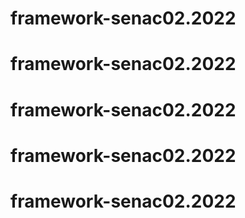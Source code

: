 # framework-senac02.2022
# framework-senac02.2022
# framework-senac02.2022
# framework-senac02.2022
# framework-senac02.2022
